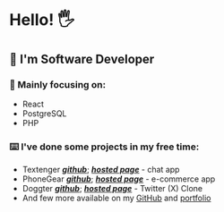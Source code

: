 #  Hello! 🖐️
## 👨 I'm Software Developer

### 🤯 Mainly focusing on: 
- React 
- PostgreSQL
- PHP

### ⌨️ I've done some projects in my free time:
- Textenger ***[github](https://github.com/bwiechec/Textenger)***; 
    ***[hosted page](https://textenger.vercel.app/)*** - chat app
- PhoneGear ***[github](https://github.com/bwiechec/phoneGear)***; 
    ***[hosted page](https://phone-gear.vercel.app/)*** - e-commerce app
- Doggter ***[github](https://github.com/bwiechec/Twitter-Clone)***; 
    ***[hosted page](https://bwiechec.github.io/Twitter-Clone/)*** - Twitter (X) Clone
- And few more available on my [GitHub](https://github.com/bwiechec?tab=repositories) and [portfolio](https://bwiechec.github.io/Portfolio/)
